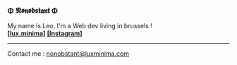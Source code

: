 ### **Φ 𝕹𝖔𝖓𝖔𝖇𝖘𝖙𝖆𝖓𝖙 Φ**
My name is Leo, I'm a Web dev living in brussels !   
[**[lux.minima]**](luxminima.com) [**[Instagram]**](https://www.instagram.com/nonobstant_.l/?hl=fr)

---

Contact me : nonobstant@luxminima.com

